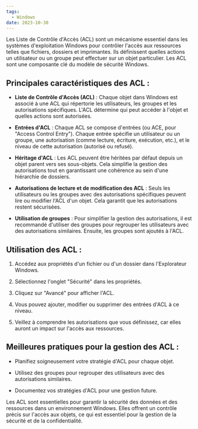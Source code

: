 ```yaml
---
tags:
  - Windows
date: 2023-10-30
---
```


Les Liste de Contrôle d'Accès (ACL) sont un mécanisme essentiel dans les systèmes d'exploitation Windows pour contrôler l'accès aux ressources telles que fichiers, dossiers et imprimantes. Ils définissent quelles actions un utilisateur ou un groupe peut effectuer sur un objet particulier. Les ACL sont une composante clé du modèle de sécurité Windows.

## Principales caractéristiques des ACL :

- **Liste de Contrôle d'Accès (ACL)** : Chaque objet dans Windows est associé à une ACL qui répertorie les utilisateurs, les groupes et les autorisations spécifiques. L'ACL détermine qui peut accéder à l'objet et quelles actions sont autorisées.

- **Entrées d'ACL** : Chaque ACL se compose d'entrées (ou ACE, pour "Access Control Entry"). Chaque entrée spécifie un utilisateur ou un groupe, une autorisation (comme lecture, écriture, exécution, etc.), et le niveau de cette autorisation (autorisé ou refusé).

- **Héritage d'ACL** : Les ACL peuvent être héritées par défaut depuis un objet parent vers ses sous-objets. Cela simplifie la gestion des autorisations tout en garantissant une cohérence au sein d'une hiérarchie de dossiers.

- **Autorisations de lecture et de modification des ACL** : Seuls les utilisateurs ou les groupes avec des autorisations spécifiques peuvent lire ou modifier l'ACL d'un objet. Cela garantit que les autorisations restent sécurisées.

- **Utilisation de groupes** : Pour simplifier la gestion des autorisations, il est recommandé d'utiliser des groupes pour regrouper les utilisateurs avec des autorisations similaires. Ensuite, les groupes sont ajoutés à l'ACL.

## Utilisation des ACL :

1. Accédez aux propriétés d'un fichier ou d'un dossier dans l'Explorateur Windows.

2. Sélectionnez l'onglet "Sécurité" dans les propriétés.

3. Cliquez sur "Avancé" pour afficher l'ACL.

4. Vous pouvez ajouter, modifier ou supprimer des entrées d'ACL à ce niveau.

5. Veillez à comprendre les autorisations que vous définissez, car elles auront un impact sur l'accès aux ressources.

## Meilleures pratiques pour la gestion des ACL :

- Planifiez soigneusement votre stratégie d'ACL pour chaque objet.

- Utilisez des groupes pour regrouper des utilisateurs avec des autorisations similaires.

- Documentez vos stratégies d'ACL pour une gestion future.

Les ACL sont essentielles pour garantir la sécurité des données et des ressources dans un environnement Windows. Elles offrent un contrôle précis sur l'accès aux objets, ce qui est essentiel pour la gestion de la sécurité et de la confidentialité.

